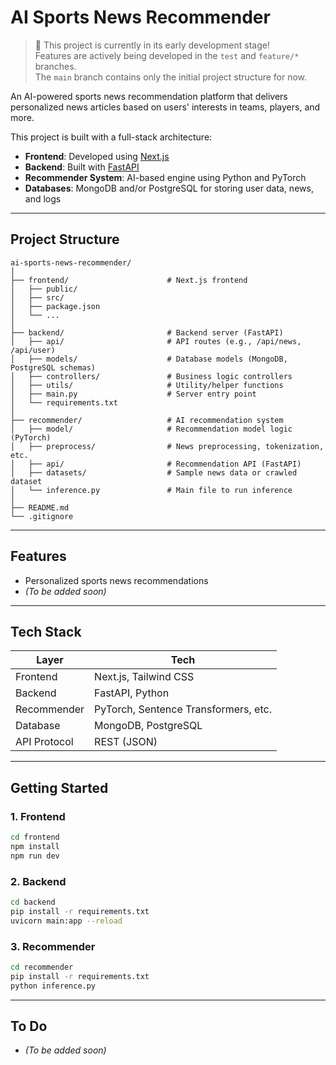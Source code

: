 # AI Sports News Recommender

> 🚧 This project is currently in its early development stage!  
> Features are actively being developed in the `test` and `feature/*` branches.  
> The `main` branch contains only the initial project structure for now.

An AI-powered sports news recommendation platform that delivers personalized news articles based on users' interests in teams, players, and more.

This project is built with a full-stack architecture:
- **Frontend**: Developed using [Next.js](https://nextjs.org/)
- **Backend**: Built with [FastAPI](https://fastapi.tiangolo.com/)
- **Recommender System**: AI-based engine using Python and PyTorch
- **Databases**: MongoDB and/or PostgreSQL for storing user data, news, and logs
---

## Project Structure

```
ai-sports-news-recommender/
│
├── frontend/                      # Next.js frontend
│   ├── public/
│   ├── src/
│   ├── package.json
│   └── ...
│
├── backend/                       # Backend server (FastAPI)
│   ├── api/                       # API routes (e.g., /api/news, /api/user)
│   ├── models/                    # Database models (MongoDB, PostgreSQL schemas)
│   ├── controllers/               # Business logic controllers
│   ├── utils/                     # Utility/helper functions
│   ├── main.py                    # Server entry point
│   └── requirements.txt
│
├── recommender/                   # AI recommendation system
│   ├── model/                     # Recommendation model logic (PyTorch)
│   ├── preprocess/                # News preprocessing, tokenization, etc.
│   ├── api/                       # Recommendation API (FastAPI)
│   ├── datasets/                  # Sample news data or crawled dataset
│   └── inference.py               # Main file to run inference
│
├── README.md
└── .gitignore
```
---

## Features

- Personalized sports news recommendations
- _(To be added soon)_

---

## Tech Stack

| Layer | Tech |
|-------|------|
| Frontend | Next.js, Tailwind CSS |
| Backend | FastAPI, Python |
| Recommender | PyTorch, Sentence Transformers, etc.|
| Database | MongoDB, PostgreSQL |
| API Protocol | REST (JSON) |

---

## Getting Started

### 1. Frontend

```bash
cd frontend
npm install
npm run dev
```

### 2. Backend
```bash
cd backend
pip install -r requirements.txt
uvicorn main:app --reload
```

### 3. Recommender
```bash
cd recommender
pip install -r requirements.txt
python inference.py
```
---
## To Do
- _(To be added soon)_
